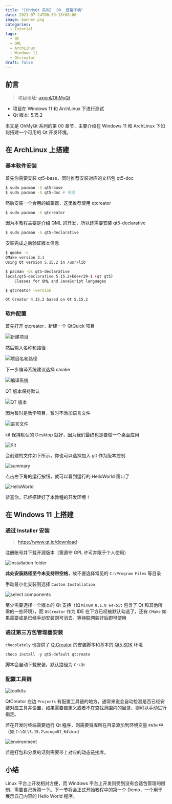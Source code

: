 ```yaml
---
title: "[OhMyQt 系列] _00__搭建环境"
date: 2021-07-24T00:39:13+08:00
image: banner.png
categories:
  - Tutorial
tags:
  - Qt
  - QML
  - ArchLinux
  - Windows 11
  - Qtcreator
draft: false
---
```


## 前言
> 项目地址: [axionl/OhMyQt](https://github.com/axionl/OhMyQt)

- 项目在 Windows 11 和 ArchLinux 下进行测试
- Qt 版本: 5.15.2

本文是 OhMyQt 系列的第 00 章节，主要介绍在 Windows 11 和 ArchLinux 下如何搭建一个可用的 Qt 开发环境。

## 在 ArchLinux 上搭建

### 基本软件安装

首先你需要安装 qt5-base，同时推荐安装对应的文档包 qt5-doc

```bash
$ sudo pacman -S qt5-base
$ sudo pacman -S qt5-doc # 可选
```

然后安装一个合用的编辑器，这里推荐使用 qtcreator

```bash
$ sudo pacman -S qtcreator
```

因为本教程主要是介绍 QML 的开发，所以还需要安装 qt5-declarative

```bash
$ sudo pacman -S qt5-declarative
```

安装完成之后验证版本信息

```bash
$ qmake -v
QMake version 3.1
Using Qt version 5.15.2 in /usr/lib

$ pacman -Qs qt5-declarative
local/qt5-declarative 5.15.2+kde+r29-1 (qt qt5)
    Classes for QML and JavaScript languages

$ qtcreator -version

Qt Creator 4.15.2 based on Qt 5.15.2
```

### 软件配置

首先打开 qtcreator，新建一个 QtQuick 项目

![新建项目](qtcreator1.png)

然后输入名称和路径

![项目名和路径](qtcreator2.png)

下一步编译系统建议选择 cmake

![编译系统](qtcreator3.png)

QT 版本保持默认

![QT 版本](qtcreator4.png)

因为暂时是教学项目，暂时不添加语言文件

![语言文件](qtcreator5.png)

kit 保持默认的 Desktop 就好，因为我们最终也是要做一个桌面应用

![Kit](qtcreator6.png)

会创建的文件如下所示，你也可以选择加入 git 作为版本控制

![summary](qtcreator7.png)

点击左下角的运行按钮，就可以看到运行的 HelloWorld 窗口了

![HelloWorld](qtcreator8.png)

恭喜你，已经搭建好了本教程的开发环境！

## 在 Windows 11 上搭建

### 通过 Installer 安装

> https://www.qt.io/download

注册账号并下载开源版本（需遵守 GPL 许可并限于个人使用）

![installation folder](installation_folder.png)

**此处安装路径至今未支持带空格**，故不要选择常见的 `C:\Program Files` 等目录

手动最小化安装则选择 `Custom Installation`

![select components](select_components.png)

至少需要选择一个版本的 Qt 支持（如 `MinGW 8.1.0 64-bit` 包含了 Qt 和其他所需的一些环境），而 `QtCreator` 作为 IDE 在下方已经被默认勾选了，还有 `CMake` 如果需要或是已经手动安装则可消去。等待联网装好后即可使用

### 通过第三方包管理器安装

`chocolately` 也提供了 [QtCreator](https://community.chocolatey.org/packages/qtcreator) 的安装脚本和基本的 [Qt5 SDK](https://community.chocolatey.org/packages/qt5-default) 环境

```PowerShell
choco install -y qt5-default qtcreato
```

脚本会自动下载安装，默认路径为 `C:\Qt`

### 配置工具链

![toolkits](toolkits.png)

QtCreator 左边 `Projects` 有配置工具链的地方，通常来说会自动检测是否已经安装对应工具并设置，如果需要自定义或者不在查找范围内的目录，则可以手动进行指定。

若在开发时终端需要运行 Qt 程序，则需要将库所在目录添加到环境变量 `PATH` 中（如 `C:\Qt\5.15.2\mingw81_64\bin`）

![environment](environment.png)

若是打包和分发的话则需要带上对应的动态链接库。

## 小结

Linux 平台上开发相对方便，而 Windows 平台上开发则受到没有合适包管理的限制，需要自己折腾一下。下一节将会正式开始教程中的第一个 Demo，一个用于展示自己内容的 Hello World 程序。